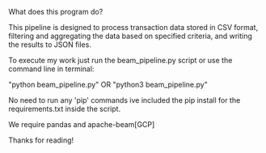 What does this program do?

This pipeline is designed to process transaction data stored in CSV format, filtering and aggregating the data based on specified criteria, and writing the results to JSON files.

To execute my work just run the beam_pipeline.py script or use the command line in terminal:

"python beam_pipeline.py" 
OR
"python3 beam_pipeline.py"
 

No need to run any 'pip' commands
ive included the pip install for the requirements.txt inside the script. 

We require pandas and apache-beam[GCP]

Thanks for reading!

